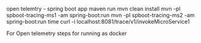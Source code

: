 open telemtry - spring boot app maven run
mvn clean install
mvn -pl spboot-tracing-ms1 -am spring-boot:run
mvn -pl spboot-tracing-ms2 -am spring-boot:run
time curl -i localhost:8081/trace/v1/invokeMicroService1


For Open telemetry steps for running as docker
